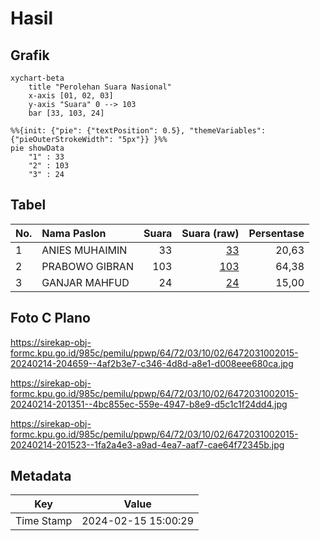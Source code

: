 # Hasil

## Grafik

```mermaid
xychart-beta
    title "Perolehan Suara Nasional"
    x-axis [01, 02, 03]
    y-axis "Suara" 0 --> 103
    bar [33, 103, 24]
```

```mermaid
%%{init: {"pie": {"textPosition": 0.5}, "themeVariables": {"pieOuterStrokeWidth": "5px"}} }%%
pie showData
    "1" : 33
    "2" : 103
    "3" : 24
```

## Tabel

| No. | Nama Paslon    | Suara | Suara (raw) | Persentase |
|:--- |:-------------- | -----:| -----------:| ----------:|
| 1   | ANIES MUHAIMIN | 33    | [33][p-1]   | 20,63      |
| 2   | PRABOWO GIBRAN | 103   | [103][p-2]  | 64,38      |
| 3   | GANJAR MAHFUD  | 24    | [24][p-3]   | 15,00      |


[p-1]: https://github.com/gigit-pemilu/pemilu-2024/blob/main/pilpres/hitung-suara/sub/64-kalimantan-timur/sub/72-kota-samarinda/sub/03-samarinda-ulu/sub/1002-jawa/sub/015-tps/sub/paslon-1.txt
[p-2]: https://github.com/gigit-pemilu/pemilu-2024/blob/main/pilpres/hitung-suara/sub/64-kalimantan-timur/sub/72-kota-samarinda/sub/03-samarinda-ulu/sub/1002-jawa/sub/015-tps/sub/paslon-2.txt
[p-3]: https://github.com/gigit-pemilu/pemilu-2024/blob/main/pilpres/hitung-suara/sub/64-kalimantan-timur/sub/72-kota-samarinda/sub/03-samarinda-ulu/sub/1002-jawa/sub/015-tps/sub/paslon-3.txt

## Foto C Plano

https://sirekap-obj-formc.kpu.go.id/985c/pemilu/ppwp/64/72/03/10/02/6472031002015-20240214-204659--4af2b3e7-c346-4d8d-a8e1-d008eee680ca.jpg

https://sirekap-obj-formc.kpu.go.id/985c/pemilu/ppwp/64/72/03/10/02/6472031002015-20240214-201351--4bc855ec-559e-4947-b8e9-d5c1c1f24dd4.jpg

https://sirekap-obj-formc.kpu.go.id/985c/pemilu/ppwp/64/72/03/10/02/6472031002015-20240214-201523--1fa2a4e3-a9ad-4ea7-aaf7-cae64f72345b.jpg


## Metadata

| Key        | Value               |
| ---------- | ------------------- |
| Time Stamp | 2024-02-15 15:00:29 |



